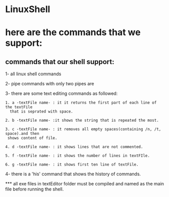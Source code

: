 # LinuxShell

# here are the commands that we support:
## commands that our shell support:
1- all linux shell commands 

2- pipe commands with only two pipes are 

3- there are some text editing commands as followed:

	1. a -textFile name- : it it returns the first part of each line of the textFile
	  that is seprated with space.
	  
	2. b -textFile name- :it shows the string that is repeated the most.
	
	3. c -textFile name- : it removes all empty spaces(containing /n, /t, space).and then
	 shows content of file.
	
	4. d -textFile name- : it shows lines that are not commented.
	
	5. f -textFile name- : it shows the number of lines in textFIle.
	
	6. g -textFile name- : it shows first ten line of textFile.
	
4- there is a 'his' command that shows the history of commands.
	
*** all exe files in textEditor folder must be compiled and named as the main file before
 running the shell.

